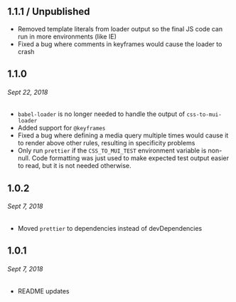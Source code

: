 ## 1.1.1 / Unpublished

- Removed template literals from loader output so the final JS code can run in
  more environments (like IE)
- Fixed a bug where comments in keyframes would cause the loader to crash

## 1.1.0
###### Sept 22, 2018

- `babel-loader` is no longer needed to handle the output of `css-to-mui-loader`
- Added support for `@keyframes`
- Fixed a bug where defining a media query multiple times would cause it to render
  above other rules, resulting in specificity problems
- Only run `prettier` if the `CSS_TO_MUI_TEST` environment variable is non-null.
  Code formatting was just used to make expected test output easier to read, but
  it is not needed otherwise.

## 1.0.2
###### Sept 7, 2018

- Moved `prettier` to dependencies instead of devDependencies

## 1.0.1
###### Sept 7, 2018

- README updates
